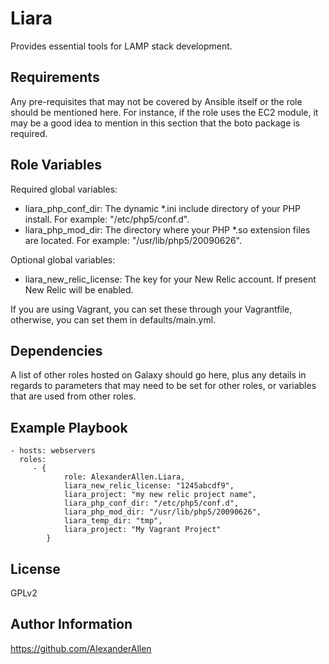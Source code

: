Liara
=============

Provides essential tools for LAMP stack development.

Requirements
------------

Any pre-requisites that may not be covered by Ansible itself or the role should be mentioned here. For instance, if the role uses the EC2 module, it may be a good idea to mention in this section that the boto package is required.

Role Variables
--------------

Required global variables:

 - liara_php_conf_dir: The dynamic *.ini include directory of your PHP install. For example: "/etc/php5/conf.d".
 - liara_php_mod_dir: The directory where your PHP *.so extension files are located. For example: "/usr/lib/php5/20090626".

Optional global variables:

 - liara_new_relic_license: The key for your New Relic account. If present New Relic will be enabled.

If you are using Vagrant, you can set these through your Vagrantfile, otherwise, you can set them in defaults/main.yml.

Dependencies
------------

A list of other roles hosted on Galaxy should go here, plus any details in regards to parameters that may need to be set for other roles, or variables that are used from other roles.

Example Playbook
----------------

    - hosts: webservers
      roles:
         - {
                role: AlexanderAllen.Liara,
                liara_new_relic_license: "1245abcdf9",
                liara_project: "my new relic project name",
                liara_php_conf_dir: "/etc/php5/conf.d",
                liara_php_mod_dir: "/usr/lib/php5/20090626",
                liara_temp_dir: "tmp",
                liara_project: "My Vagrant Project"
            }

License
-------

GPLv2

Author Information
------------------

https://github.com/AlexanderAllen
